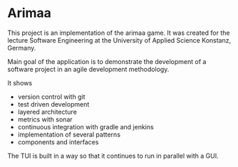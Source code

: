 # Arimaa

This project is an implementation of the arimaa game. It was created for the lecture Software Engineering at the University of Applied Science Konstanz, Germany.

Main goal of the application is to demonstrate the development of a software project in an agile development methodology. 

It shows 
* version control with git 
* test driven development
* layered architecture
* metrics with sonar
* continuous integration with gradle and jenkins
* implementation of several patterns
* components and interfaces
 
The TUI is built in a way so that it continues to run in parallel with a GUI. 
 